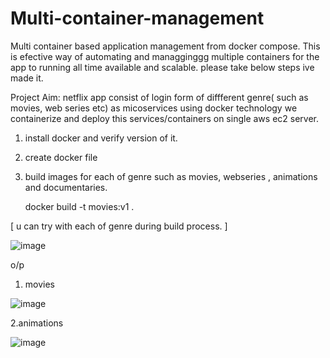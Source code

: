 # Multi-container-management
Multi container  based application management from docker compose. This is efective way of automating and managginggg multiple containers 
for the app to running all time available and scalable.  please take below steps ive made it.

Project Aim: netflix app consist of login form of diffferent genre( such as movies, web series  etc) as micoservices using docker technology we containerize and deploy this services/containers on single aws ec2 server.

1) install docker and verify version of it.
2) create docker file 
3) build images for each of genre such as movies, webseries , animations and documentaries.
   
   docker build -t movies:v1 .
   
 [ u can  try with each of genre during build process.  ]

  
  ![image](https://github.com/user-attachments/assets/2daff7ab-bcf7-40ca-9d16-6c4608c2525f)







  o/p 
  1. movies

  ![image](https://github.com/user-attachments/assets/30f5e91d-51c4-46fe-b991-9c327034c9d8)




2.animations

![image](https://github.com/user-attachments/assets/203d76d1-fb0a-46fe-9cc8-5b2483110f10)




     
